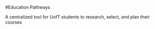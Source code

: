#Education Pathways

A centralized tool for UofT students to research, select, and plan their courses
